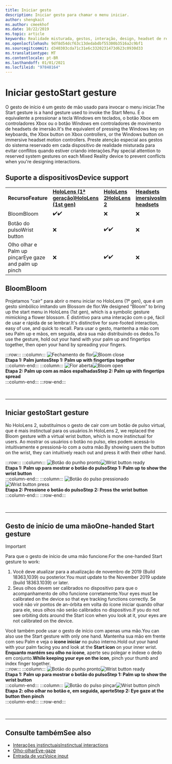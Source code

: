 ```yaml
---
title: Iniciar gesto
description: Iniciar gesto para chamar o menu iniciar.
author: shengkait
ms.author: cmeekhof
ms.date: 10/22/2019
ms.topic: article
keywords: Realidade misturada, gestos, interação, design, headset de realidade misturada, headset de realidade mista do Windows, headset da realidade virtual, HoloLens, MRTK, kit de ferramentas da realidade misturada, flor
ms.openlocfilehash: 9df8d54dcf63c13dedabdbf55300b3516a2c9bf1
ms.sourcegitcommit: d340303cda71c31e6c3320231473d623c0930d33
ms.translationtype: MT
ms.contentlocale: pt-BR
ms.lasthandoff: 01/01/2021
ms.locfileid: "97848164"
---
```

# <a name="start-gesture"></a><span data-ttu-id="6d8bc-104">Iniciar gesto</span><span class="sxs-lookup"><span data-stu-id="6d8bc-104">Start gesture</span></span>

<span data-ttu-id="6d8bc-105">O gesto de início é um gesto de mão usado para invocar o menu iniciar.</span><span class="sxs-lookup"><span data-stu-id="6d8bc-105">The Start gesture is a hand gesture used to invoke the Start Menu.</span></span> <span data-ttu-id="6d8bc-106">É o equivalente a pressionar a tecla Windows em teclados, o botão Xbox em controladores Xbox ou o botão Windows em controladores de movimento de headsets de imersão.</span><span class="sxs-lookup"><span data-stu-id="6d8bc-106">It's the equivalent of pressing the Windows key on keyboards, the Xbox button on Xbox controllers, or the Windows button on immersive headset motion controllers.</span></span> <span data-ttu-id="6d8bc-107">Preste atenção especial aos gestos do sistema reservado em cada dispositivo de realidade misturada para evitar conflitos quando estiver criando interações.</span><span class="sxs-lookup"><span data-stu-id="6d8bc-107">Pay special attention to reserved system gestures on each Mixed Reality device to prevent conflicts when you're designing interactions.</span></span>

## <a name="device-support"></a><span data-ttu-id="6d8bc-108">Suporte a dispositivos</span><span class="sxs-lookup"><span data-stu-id="6d8bc-108">Device support</span></span>

<table>
    <colgroup>
    <col width="25%" />
    <col width="25%" />
    <col width="25%" />
    <col width="25%" />
    </colgroup>
    <tr>
        <td><span data-ttu-id="6d8bc-109"><strong>Recurso</strong></span><span class="sxs-lookup"><span data-stu-id="6d8bc-109"><strong>Feature</strong></span></span></td>
        <td><span data-ttu-id="6d8bc-110"><a href="../hololens-hardware-details.md"><strong>HoloLens (1ª geração)</strong></a></span><span class="sxs-lookup"><span data-stu-id="6d8bc-110"><a href="../hololens-hardware-details.md"><strong>HoloLens (1st gen)</strong></a></span></span></td>
        <td><span data-ttu-id="6d8bc-111"><a href="https://docs.microsoft.com/hololens/hololens2-hardware"><strong>HoloLens 2</strong></span><span class="sxs-lookup"><span data-stu-id="6d8bc-111"><a href="https://docs.microsoft.com/hololens/hololens2-hardware"><strong>HoloLens 2</strong></span></span></td>
        <td><span data-ttu-id="6d8bc-112"><a href="../discover/immersive-headset-hardware-details.md"><strong>Headsets imersivos</strong></a></span><span class="sxs-lookup"><span data-stu-id="6d8bc-112"><a href="../discover/immersive-headset-hardware-details.md"><strong>Immersive headsets</strong></a></span></span></td>
    </tr>
     <tr>
        <td><span data-ttu-id="6d8bc-113">Bloom</span><span class="sxs-lookup"><span data-stu-id="6d8bc-113">Bloom</span></span></td>
        <td><span data-ttu-id="6d8bc-114">✔️</span><span class="sxs-lookup"><span data-stu-id="6d8bc-114">✔️</span></span></td>
        <td>❌</td>
        <td>❌</td>
    </tr>
     <tr>
        <td><span data-ttu-id="6d8bc-115">Botão do pulso</span><span class="sxs-lookup"><span data-stu-id="6d8bc-115">Wrist button</span></span></td>
        <td>❌</td>
        <td><span data-ttu-id="6d8bc-116">✔️</span><span class="sxs-lookup"><span data-stu-id="6d8bc-116">✔️</span></span></td>
        <td>❌</td>
    </tr>
    <tr>
        <td><span data-ttu-id="6d8bc-117">Olho olhar e Palm up pinçar</span><span class="sxs-lookup"><span data-stu-id="6d8bc-117">Eye gaze and palm up pinch</span></span></td>
        <td>❌</td>
        <td><span data-ttu-id="6d8bc-118">✔️</span><span class="sxs-lookup"><span data-stu-id="6d8bc-118">✔️</span></span></td>
        <td>❌</td>
    </tr>
</table>

## <a name="bloom"></a><span data-ttu-id="6d8bc-119">Bloom</span><span class="sxs-lookup"><span data-stu-id="6d8bc-119">Bloom</span></span>

<span data-ttu-id="6d8bc-120">Projetamos "cair" para abrir o menu iniciar no HoloLens (1º gen), que é um gesto simbólico imitando um Blossom de flor.</span><span class="sxs-lookup"><span data-stu-id="6d8bc-120">We designed “Bloom” to bring up the start menu in HoloLens (1st gen), which is a symbolic gesture mimicking a flower blossom.</span></span> <span data-ttu-id="6d8bc-121">É distintivo para uma interação com o pé, fácil de usar e rápida de se lembrar.</span><span class="sxs-lookup"><span data-stu-id="6d8bc-121">It's distinctive for sure-footed interaction, easy of use, and quick to recall.</span></span> <span data-ttu-id="6d8bc-122">Para usar o gesto, mantenha a mão com seu Palm up e mãos, em seguida, abra sua mão distribuindo os dedos.</span><span class="sxs-lookup"><span data-stu-id="6d8bc-122">To use the gesture, hold out your hand with your palm up and fingertips together, then open your hand by spreading your fingers.</span></span>

:::row:::
    :::column:::
        <span data-ttu-id="6d8bc-123">![Fechamento de flor](images/bloom-close.png)</span><span class="sxs-lookup"><span data-stu-id="6d8bc-123">![Bloom close](images/bloom-close.png)</span></span><br>
        <span data-ttu-id="6d8bc-124">**Etapa 1: Palm juntos**</span><span class="sxs-lookup"><span data-stu-id="6d8bc-124">**Step 1: Palm up with fingertips together**</span></span><br>
    :::column-end:::
    :::column:::
        <span data-ttu-id="6d8bc-125">![Flor aberta](images/bloom-open.png)</span><span class="sxs-lookup"><span data-stu-id="6d8bc-125">![Bloom open](images/bloom-open.png)</span></span><br>
        <span data-ttu-id="6d8bc-126">**Etapa 2: Palm up com as mãos espalhadas**</span><span class="sxs-lookup"><span data-stu-id="6d8bc-126">**Step 2: Palm up with fingertips spread**</span></span><br>
    :::column-end:::
:::row-end:::

<br>

---

## <a name="start-gesture"></a><span data-ttu-id="6d8bc-127">Iniciar gesto</span><span class="sxs-lookup"><span data-stu-id="6d8bc-127">Start gesture</span></span>

<span data-ttu-id="6d8bc-128">No HoloLens 2, substituímos o gesto de cair com um botão de pulso virtual, que é mais instinctual para os usuários.</span><span class="sxs-lookup"><span data-stu-id="6d8bc-128">In HoloLens 2, we replaced the Bloom gesture with a virtual wrist button, which is more instinctual for users.</span></span> <span data-ttu-id="6d8bc-129">Ao mostrar os usuários o botão no pulso, eles podem acessá-lo intuitivamente e pressioná-lo com a outra mão.</span><span class="sxs-lookup"><span data-stu-id="6d8bc-129">By showing users the button on the wrist, they can intuitively reach out and press it with their other hand.</span></span>

:::row:::
    :::column:::
        <span data-ttu-id="6d8bc-130">![Botão do punho pronto](images/wrist-button-ready.png)</span><span class="sxs-lookup"><span data-stu-id="6d8bc-130">![Wrist button ready](images/wrist-button-ready.png)</span></span><br>
        <span data-ttu-id="6d8bc-131">**Etapa 1: Palm up para mostrar o botão do pulso**</span><span class="sxs-lookup"><span data-stu-id="6d8bc-131">**Step 1: Palm up to show the wrist button**</span></span><br>
    :::column-end:::
    :::column:::
        <span data-ttu-id="6d8bc-132">![Botão do pulso pressionado](images/wrist-button-press.png)</span><span class="sxs-lookup"><span data-stu-id="6d8bc-132">![Wrist button press](images/wrist-button-press.png)</span></span><br>
        <span data-ttu-id="6d8bc-133">**Etapa 2: Pressione o botão do pulso**</span><span class="sxs-lookup"><span data-stu-id="6d8bc-133">**Step 2: Press the wrist button**</span></span><br>
    :::column-end:::
:::row-end:::

<br>

---

## <a name="one-handed-start-gesture"></a><span data-ttu-id="6d8bc-134">Gesto de início de uma mão</span><span class="sxs-lookup"><span data-stu-id="6d8bc-134">One-handed Start gesture</span></span>

> [!IMPORTANT]
> <span data-ttu-id="6d8bc-135">Para que o gesto de início de uma mão funcione:</span><span class="sxs-lookup"><span data-stu-id="6d8bc-135">For the one-handed Start gesture to work:</span></span>
>
> 1. <span data-ttu-id="6d8bc-136">Você deve atualizar para a atualização de novembro de 2019 (Build 18363,1039) ou posterior.</span><span class="sxs-lookup"><span data-stu-id="6d8bc-136">You must update to the November 2019 update (build 18363.1039) or later.</span></span>
> 1. <span data-ttu-id="6d8bc-137">Seus olhos devem ser calibrados no dispositivo para que o acompanhamento de olho funcione corretamente.</span><span class="sxs-lookup"><span data-stu-id="6d8bc-137">Your eyes must be calibrated on the device so that eye tracking functions correctly.</span></span> <span data-ttu-id="6d8bc-138">Se você não vir pontos de an-órbita em volta do ícone iniciar quando olhar para ele, seus olhos não serão calibrados no dispositivo.</span><span class="sxs-lookup"><span data-stu-id="6d8bc-138">If you do not see orbiting dots around the Start icon when you look at it, your eyes are not calibrated on the device.</span></span>

<span data-ttu-id="6d8bc-139">Você também pode usar o gesto de início com apenas uma mão.</span><span class="sxs-lookup"><span data-stu-id="6d8bc-139">You can also use the Start gesture with only one hand.</span></span> <span data-ttu-id="6d8bc-140">Mantenha sua mão em frente com seu Palm e veja o **ícone iniciar** no pulso interno.</span><span class="sxs-lookup"><span data-stu-id="6d8bc-140">Hold out your hand with your palm facing you and look at the **Start icon** on your inner wrist.</span></span> <span data-ttu-id="6d8bc-141">**Enquanto mantém seu olho no ícone**, aperte seu polegar e indexe o dedo em conjunto.</span><span class="sxs-lookup"><span data-stu-id="6d8bc-141">**While keeping your eye on the icon**, pinch your thumb and index finger together.</span></span><br>
:::row:::
    :::column:::
        <span data-ttu-id="6d8bc-142">![Botão do punho pronto](images/wrist-button-ready.png)</span><span class="sxs-lookup"><span data-stu-id="6d8bc-142">![Wrist button ready](images/wrist-button-ready.png)</span></span><br>
        <span data-ttu-id="6d8bc-143">**Etapa 1: Palm up para mostrar o botão do pulso**</span><span class="sxs-lookup"><span data-stu-id="6d8bc-143">**Step 1: Palm up to show the wrist button**</span></span><br>
    :::column-end:::
    :::column:::
        <span data-ttu-id="6d8bc-144">![Botão do pulso pinçar](images/wrist-button-pinch.png)</span><span class="sxs-lookup"><span data-stu-id="6d8bc-144">![Wrist button pinch](images/wrist-button-pinch.png)</span></span><br>
        <span data-ttu-id="6d8bc-145">**Etapa 2: olho olhar no botão e, em seguida, aperte**</span><span class="sxs-lookup"><span data-stu-id="6d8bc-145">**Step 2: Eye gaze at the button then pinch**</span></span><br>
    :::column-end:::
:::row-end:::

<br>

---

## <a name="see-also"></a><span data-ttu-id="6d8bc-146">Consulte também</span><span class="sxs-lookup"><span data-stu-id="6d8bc-146">See also</span></span>

* [<span data-ttu-id="6d8bc-147">Interações instinctuais</span><span class="sxs-lookup"><span data-stu-id="6d8bc-147">Instinctual interactions</span></span>](interaction-fundamentals.md)
* [<span data-ttu-id="6d8bc-148">Olho-olhar</span><span class="sxs-lookup"><span data-stu-id="6d8bc-148">Eye-gaze</span></span>](eye-tracking.md)
* [<span data-ttu-id="6d8bc-149">Entrada de voz</span><span class="sxs-lookup"><span data-stu-id="6d8bc-149">Voice input</span></span>](voice-input.md)
